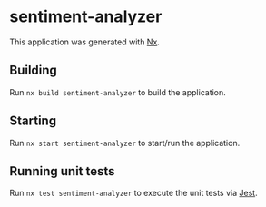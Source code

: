 # sentiment-analyzer

This application was generated with [Nx](https://nx.dev).

## Building

Run `nx build sentiment-analyzer` to build the application.

## Starting

Run `nx start sentiment-analyzer` to start/run the application.

## Running unit tests

Run `nx test sentiment-analyzer` to execute the unit tests via [Jest](https://jestjs.io).
